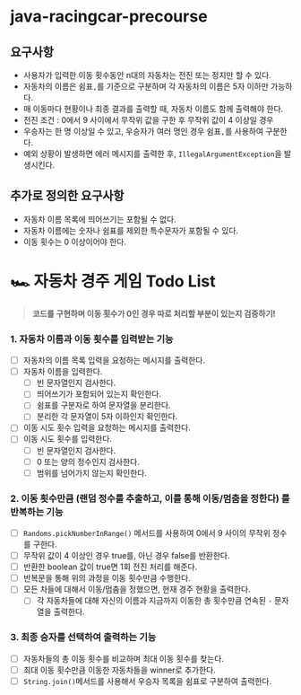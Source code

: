 # java-racingcar-precourse

## 요구사항

- 사용자가 입력한 이동 횟수동안 n대의 자동차는 전진 또는 정지만 할 수 있다.
- 자동차의 이름은 쉼표`,`를 기준으로 구분하며 각 자동차의 이름은 5자 이하만 가능하다.
- 매 이동마다 현황이나 최종 결과를 출력할 때, 자동차 이름도 함께 출력해야 한다.
- 전진 조건 : 0에서 9 사이에서 무작위 값을 구한 후 무작위 값이 4 이상일 경우
- 우승자는 한 명 이상일 수 있고, 우승자가 여러 명인 경우 쉼표`,`를 사용하여 구분한다.
- 예외 상황이 발생하면 에러 메시지를 출력한 후, `IllegalArgumentException`을 발생시킨다.

## 추가로 정의한 요구사항

- 자동차 이름 목록에 띄어쓰기는 포함될 수 없다.
- 자동차 이름에는 숫자나 쉼표를 제외한 특수문자가 포함될 수 있다.
- 이동 횟수는 0 이상이어야 한다.

# 🏎 자동차 경주 게임 Todo List

> **코드를 구현하며 이동 횟수가 0인 경우 따로 처리할 부분이 있는지 검증하기!**

### 1. 자동차 이름과 이동 횟수를 입력받는 기능

- [ ] 자동차의 이름 목록 입력을 요청하는 메시지를 출력한다.
- [ ] 자동차 이름을 입력한다.
    - [ ] 빈 문자열인지 검사한다.
    - [ ] 띄어쓰기가 포함되어 있는지 확인한다.
    - [ ] 쉼표를 구분자로 하여 문자열을 분리한다.
    - [ ] 분리한 각 문자열이 5자 이하인지 확인한다.
- [ ] 이동 시도 횟수 입력을 요청하는 메시지를 출력한다.
- [ ] 이동 시도 횟수를 입력한다.
    - [ ] 빈 문자열인지 검사한다.
    - [ ] 0 또는 양의 정수인지 검사한다.
    - [ ] 범위를 넘어가지 않는지 확인한다.

### 2. 이동 횟수만큼 (랜덤 정수를 추출하고, 이를 통해 이동/멈춤을 정한다) 를 반복하는 기능

- [ ] `Randoms.pickNumberInRange()` 메서드를 사용하여 0에서 9 사이의 무작위 정수를 구한다.
- [ ] 무작위 값이 4 이상인 경우 true를, 아닌 경우 false를 반환한다.
- [ ] 반환한 boolean 값이 true면 1회 전진 처리를 해준다.
- [ ] 반복문을 통해 위의 과정을 이동 횟수만큼 수행한다.
- [ ] 모든 차들에 대해서 이동/멈춤을 정했으면, 현재 경주 현황을 출력한다.
    - [ ] 각 자동차들에 대해 자신의 이름과 지금까지 이동한 총 횟수만큼 연속된 `-` 문자열을 출력한다.

### 3. 최종 승자를 선택하여 출력하는 기능

- [ ] 자동차들의 총 이동 횟수를 비교하며 최대 이동 횟수를 찾는다.
- [ ] 최대 이동 횟수만큼 이동한 자동차들을 winner로 추가한다.
- [ ] `String.join()`메서드를 사용해서 우승자 목록을 쉼표로 구분하여 출력한다.